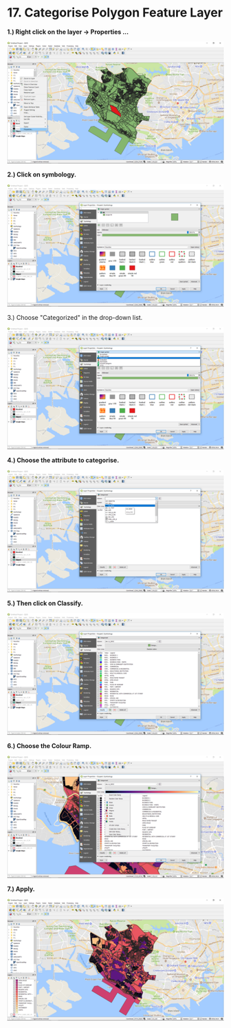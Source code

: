 # 17. Categorise Polygon Feature Layer

**1.\) Right click on the layer -&gt; Properties ...**

![](../assets/image%20%2814%29.png)

**2.\) Click on symbology.**

![](../assets/image%20%289%29.png)

3.\) Choose "Categorized" in the drop-down list.

![](../assets/image%20%2847%29.png)

**4.\) Choose the attribute to categorise.**

![](../assets/image%20%2878%29.png)

**5.\) Then click on Classify.**

![](../assets/image%20%28131%29.png)

**6.\) Choose the Colour Ramp.**

![](../assets/image%20%28111%29.png)

**7.\) Apply.**

![](../assets/image%20%2894%29.png)



